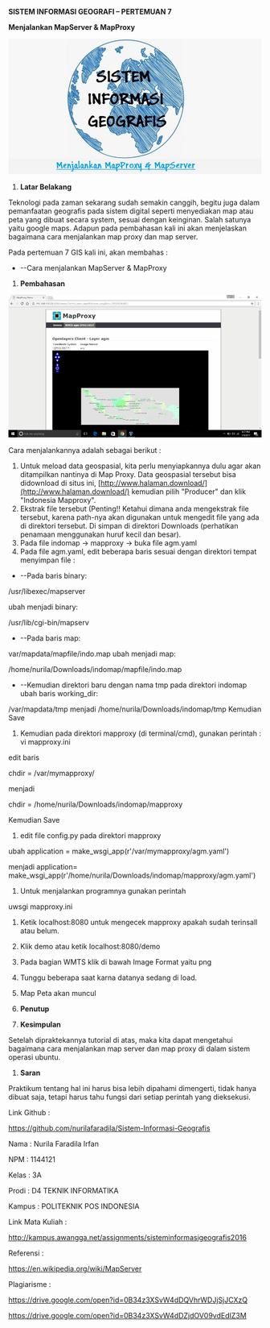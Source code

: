 **SISTEM INFORMASI GEOGRAFI – PERTEMUAN 7**

**Menjalankan MapServer &amp; MapProxy**

<p align="center">
	<img src="https://github.com/nurilafaradila/Sistem-Informasi-Geografis/blob/master/img/GIS7a.jpg">
</p>

1. **Latar Belakang**

Teknologi pada zaman sekarang sudah semakin canggih, begitu juga dalam pemanfaatan geografis pada sistem digital seperti menyediakan map atau peta yang dibuat secara system, sesuai dengan keinginan. Salah satunya yaitu google maps. Adapun pada pembahasan kali ini akan menjelaskan bagaimana cara menjalankan map proxy dan map server.

Pada pertemuan 7 GIS kali ini,  akan membahas :

- --Cara menjalankan MapServer &amp; MapProxy

1. **Pembahasan**

<p align="center">
	<img src="https://github.com/nurilafaradila/Sistem-Informasi-Geografis/blob/master/img/GIS7b.png">
</p>

Cara menjalankannya adalah sebagai berikut :

1. Untuk meload data geospasial, kita perlu menyiapkannya dulu agar akan ditampilkan nantinya di Map Proxy. Data geospasial tersebut bisa didownload di situs ini, [http://www.halaman.download/](http://www.halaman.download/) kemudian pilih &quot;Producer&quot; dan klik &quot;Indonesia Mapproxy&quot;.
2. Ekstrak file tersebut (Penting!! Ketahui dimana anda mengekstrak file tersebut, karena path-nya akan digunakan untuk mengedit file yang ada di direktori tersebut. Di simpan di direktori Downloads (perhatikan penamaan menggunakan huruf kecil dan besar).
3. Pada file indomap -&gt; mapproxy -&gt; buka file agm.yaml
4. Pada file agm.yaml, edit beberapa baris sesuai dengan direktori tempat menyimpan file :

- --Pada baris binary:

/usr/libexec/mapserver

ubah menjadi binary:

/usr/lib/cgi-bin/mapserv

- --Pada baris map:

var/mapdata/mapfile/indo.map
ubah menjadi map:

/home/nurila/Downloads/indomap/mapfile/indo.map

- --Kemudian direktori baru dengan nama tmp pada direktori indomap
ubah baris working\_dir:

/var/mapdata/tmp
menjadi
/home/nurila/Downloads/indomap/tmp
Kemudian Save

1. Kemudian pada direktori mapproxy (di terminal/cmd), gunakan perintah :
vi mapproxy.ini

edit baris

chdir = /var/mymapproxy/

menjadi

chdir = /home/nurila/Downloads/indomap/mapproxy

Kemudian Save

1. edit file config.py pada direktori mapproxy

ubah
application = make\_wsgi\_app(r&#39;/var/mymapproxy/agm.yaml&#39;)

menjadi
application= make\_wsgi\_app(r&#39;/home/nurila/Downloads/indomap/mapproxy/agm.yaml&#39;)

1. Untuk menjalankan programnya gunakan perintah

uwsgi mapproxy.ini

1. Ketik localhost:8080 untuk mengecek mapproxy apakah sudah terinsall atau belum.
2. Klik demo atau ketik localhost:8080/demo
3. Pada bagian WMTS klik di bawah Image Format yaitu png
4. Tunggu beberapa saat karna datanya sedang di load.
5. Map Peta akan muncul

1. **Penutup**

1. **Kesimpulan**

Setelah dipraktekannya tutorial di atas, maka kita dapat mengetahui bagaimana cara menjalankan map server dan map proxy di dalam sistem operasi ubuntu.

1. **Saran**

Praktikum tentang hal ini harus bisa lebih dipahami dimengerti, tidak hanya dibuat saja, tetapi harus tahu fungsi dari setiap perintah yang dieksekusi.

Link Github        :

https://github.com/nurilafaradila/Sistem-Informasi-Geografis

Nama        : Nurila Faradila Irfan

NPM        : 1144121

Kelas        : 3A

Prodi        : D4 TEKNIK INFORMATIKA

Kampus        : POLITEKNIK POS INDONESIA

Link Mata Kuliah        :

http://kampus.awangga.net/assignments/sisteminformasigeografis2016

Referensi                :

https://en.wikipedia.org/wiki/MapServer

Plagiarisme        :

https://drive.google.com/open?id=0B34z3XSvW4dDQVhrWDJjSjJCXzQ

https://drive.google.com/open?id=0B34z3XSvW4dDZjdOV09vdEdIZ3M
